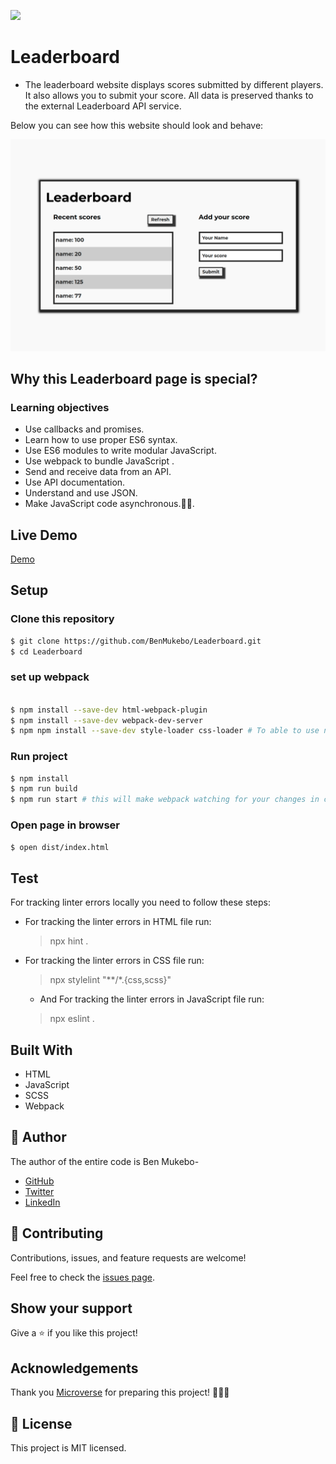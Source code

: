 ![](https://img.shields.io/badge/Microverse-blueviolet)

# Leaderboard

* The leaderboard website displays scores submitted by different players. It also allows you to submit your score. All data is preserved thanks to the external Leaderboard API service.

Below you can see how this website should look and behave:

![screenshot](./src/img/screenhot.png)

## Why this Leaderboard page is special?

### Learning objectives

- Use callbacks and promises.
- Learn how to use proper ES6 syntax.
- Use ES6 modules to write modular JavaScript.
- Use webpack to bundle JavaScript .
- Send and receive data from an API.
- Use API documentation.
- Understand and use JSON.
- Make JavaScript code asynchronous.🐛🐛.
  
## Live Demo

[Demo](https://thirsty-montalcini-8d768c.netlify.app)


## Setup

### Clone this repository

```bash
$ git clone https://github.com/BenMukebo/Leaderboard.git
$ cd Leaderboard
```

### set up webpack

```bash

$ npm install --save-dev html-webpack-plugin  
$ npm install --save-dev webpack-dev-server
$ npm npm install --save-dev style-loader css-loader # To able to use npm run start for live reloading.
```


### Run project

```bash
$ npm install
$ npm run build
$ npm run start # this will make webpack watching for your changes in code.
```

### Open page in browser
```bash
$ open dist/index.html
```
## Test

For tracking linter errors locally you need to follow these steps:

- For tracking the linter errors in HTML file run:
  > npx hint .

- For tracking the linter errors in CSS file run:
  > npx stylelint "**/*.{css,scss}"

  - And For tracking the linter errors in JavaScript file run:
  > npx eslint .


## Built With

- HTML
- JavaScript
- SCSS
- Webpack


## 👤 Author

The author of the entire code is Ben Mukebo-

- [GitHub](https://github.com/BenMukebo)
- [Twitter](https://twitter.com/BenMukebo)
- [LinkedIn](https://www.linkedin.com/in/kasongo-mukebo-ben-591720205/)


## 🤝 Contributing

Contributions, issues, and feature requests are welcome!

Feel free to check the [issues page](https://github.com/BenMukebo/Leaderboard/issues).

## Show your support

Give a ⭐️ if you like this project!

## Acknowledgements

Thank you [Microverse](https://img.shields.io/badge/Microverse-blueviolet) for preparing this project! 👏👏👏


## 📝 License

This project is MIT licensed.